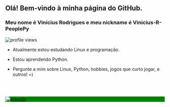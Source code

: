 ## Olá! Bem-vindo à minha página do GitHub.
### Meu nome é Vinícius Rodrigues e meu nickname é Vinicius-R-PeoplePy

<p align="left"> <img src="https://komarev.com/ghpvc/?username=Vinicius-R-PeoplePy&color=blue" alt="profile views"/> </p>

- Atualmente estou estudando Linux e programação. 

- Estou aprendendo Python. 

- Pergunte a mim sobre Linux, Python, hobbies, jogos que curto jogar, e outros! =)

<br> <br> 
<p align="left" style="background:green">
<a href="https://www.linkedin.com/in/vin%C3%ADcius-rodrigues-71a5851b8/"
target= "_blank">
	<img align="center" src="https://img.shields.io/badge/-Vinicius-R-PeoplePy-05122A?style=flat&logo=linkedin" alt="linkedin"/>
</a>
</p>
